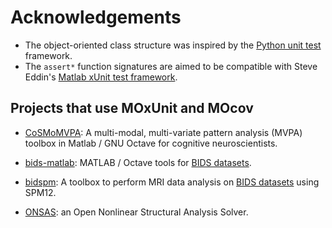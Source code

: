 # Acknowledgements

-   The object-oriented class structure was inspired by the [Python unit test] framework.
-   The `assert*` function signatures are aimed to be compatible with Steve Eddin's [Matlab xUnit test framework].

## Projects that use MOxUnit and MOcov

-   [CoSMoMVPA](https://github.com/CoSMoMVPA/CoSMoMVPA):
    A multi-modal, multi-variate pattern analysis (MVPA) toolbox in Matlab / GNU Octave for cognitive neuroscientists.

-   [bids-matlab](https://github.com/bids-standard/bids-matlab):
    MATLAB / Octave tools for [BIDS datasets](https://bids.neuroimaging.io/).

-   [bidspm](https://github.com/cpp-lln-lab/bidspm):
    A toolbox to perform MRI data analysis on [BIDS datasets](https://bids.neuroimaging.io/) using SPM12.

-   [ONSAS](https://github.com/ONSAS/ONSAS): an Open Nonlinear Structural Analysis Solver.
<!--  -->

[Python unit test]: https://docs.python.org/2.6/library/unittest.html
[Matlab xUnit test framework]: http://it.mathworks.com/matlabcentral/fileexchange/22846-matlab-xunit-test-framework
